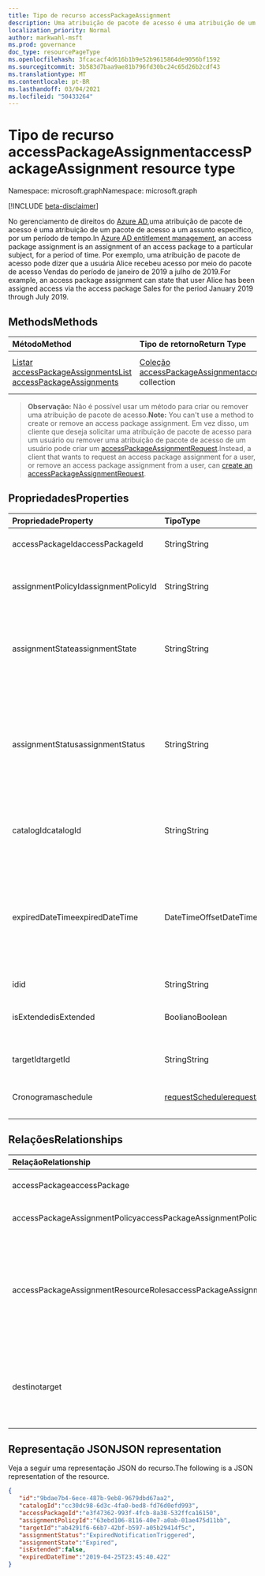 ```yaml
---
title: Tipo de recurso accessPackageAssignment
description: Uma atribuição de pacote de acesso é uma atribuição de um pacote de acesso a um assunto específico, por um período de tempo.
localization_priority: Normal
author: markwahl-msft
ms.prod: governance
doc_type: resourcePageType
ms.openlocfilehash: 3fcacacf4d616b1b9e52b9615864de9056bf1592
ms.sourcegitcommit: 3b583d7baa9ae81b796fd30bc24c65d26b2cdf43
ms.translationtype: MT
ms.contentlocale: pt-BR
ms.lasthandoff: 03/04/2021
ms.locfileid: "50433264"
---
```

# <a name="accesspackageassignment-resource-type"></a><span data-ttu-id="d02a1-103">Tipo de recurso accessPackageAssignment</span><span class="sxs-lookup"><span data-stu-id="d02a1-103">accessPackageAssignment resource type</span></span>

<span data-ttu-id="d02a1-104">Namespace: microsoft.graph</span><span class="sxs-lookup"><span data-stu-id="d02a1-104">Namespace: microsoft.graph</span></span>

[!INCLUDE [beta-disclaimer](../../includes/beta-disclaimer.md)]

<span data-ttu-id="d02a1-105">No gerenciamento de direitos do [Azure AD,](entitlementmanagement-root.md)uma atribuição de pacote de acesso é uma atribuição de um pacote de acesso a um assunto específico, por um período de tempo.</span><span class="sxs-lookup"><span data-stu-id="d02a1-105">In [Azure AD entitlement management](entitlementmanagement-root.md), an access package assignment is an assignment of an access package to a particular subject, for a period of time.</span></span>  <span data-ttu-id="d02a1-106">Por exemplo, uma atribuição de pacote de acesso pode dizer que a usuária Alice recebeu acesso por meio do pacote de acesso Vendas do período de janeiro de 2019 a julho de 2019.</span><span class="sxs-lookup"><span data-stu-id="d02a1-106">For example, an access package assignment can state that user Alice has been assigned access via the access package Sales for the period January 2019 through July 2019.</span></span>

## <a name="methods"></a><span data-ttu-id="d02a1-107">Methods</span><span class="sxs-lookup"><span data-stu-id="d02a1-107">Methods</span></span>

| <span data-ttu-id="d02a1-108">Método</span><span class="sxs-lookup"><span data-stu-id="d02a1-108">Method</span></span>       | <span data-ttu-id="d02a1-109">Tipo de retorno</span><span class="sxs-lookup"><span data-stu-id="d02a1-109">Return Type</span></span> | <span data-ttu-id="d02a1-110">Descrição</span><span class="sxs-lookup"><span data-stu-id="d02a1-110">Description</span></span> |
|:-------------|:------------|:------------|
| [<span data-ttu-id="d02a1-111">Listar accessPackageAssignments</span><span class="sxs-lookup"><span data-stu-id="d02a1-111">List accessPackageAssignments</span></span>](../api/accesspackageassignment-list.md) | <span data-ttu-id="d02a1-112">[Coleção accessPackageAssignment](accesspackageassignment.md)</span><span class="sxs-lookup"><span data-stu-id="d02a1-112">[accessPackageAssignment](accesspackageassignment.md) collection</span></span> | <span data-ttu-id="d02a1-113">Recupere uma lista **de objetos accesspackageassignment.**</span><span class="sxs-lookup"><span data-stu-id="d02a1-113">Retrieve a list of **accesspackageassignment** objects.</span></span> |

><span data-ttu-id="d02a1-114">**Observação:** Não é possível usar um método para criar ou remover uma atribuição de pacote de acesso.</span><span class="sxs-lookup"><span data-stu-id="d02a1-114">**Note:** You can't use a method to create or remove an access package assignment.</span></span> <span data-ttu-id="d02a1-115">Em vez disso, um cliente que deseja solicitar uma atribuição de pacote de acesso para um usuário ou remover uma atribuição de pacote de acesso de um usuário pode criar um [accessPackageAssignmentRequest](../api/accesspackageassignmentrequest-post.md).</span><span class="sxs-lookup"><span data-stu-id="d02a1-115">Instead, a client that wants to request an access package assignment for a user, or remove an access package assignment from a user, can [create an accessPackageAssignmentRequest](../api/accesspackageassignmentrequest-post.md).</span></span>

## <a name="properties"></a><span data-ttu-id="d02a1-116">Propriedades</span><span class="sxs-lookup"><span data-stu-id="d02a1-116">Properties</span></span>

| <span data-ttu-id="d02a1-117">Propriedade</span><span class="sxs-lookup"><span data-stu-id="d02a1-117">Property</span></span>     | <span data-ttu-id="d02a1-118">Tipo</span><span class="sxs-lookup"><span data-stu-id="d02a1-118">Type</span></span>        | <span data-ttu-id="d02a1-119">Descrição</span><span class="sxs-lookup"><span data-stu-id="d02a1-119">Description</span></span> |
|:-------------|:------------|:------------|
|<span data-ttu-id="d02a1-120">accessPackageId</span><span class="sxs-lookup"><span data-stu-id="d02a1-120">accessPackageId</span></span>|<span data-ttu-id="d02a1-121">String</span><span class="sxs-lookup"><span data-stu-id="d02a1-121">String</span></span>|<span data-ttu-id="d02a1-122">O identificador do pacote de acesso.</span><span class="sxs-lookup"><span data-stu-id="d02a1-122">The identifier of the access package.</span></span> <span data-ttu-id="d02a1-123">Somente leitura.</span><span class="sxs-lookup"><span data-stu-id="d02a1-123">Read-only.</span></span>|
|<span data-ttu-id="d02a1-124">assignmentPolicyId</span><span class="sxs-lookup"><span data-stu-id="d02a1-124">assignmentPolicyId</span></span>|<span data-ttu-id="d02a1-125">String</span><span class="sxs-lookup"><span data-stu-id="d02a1-125">String</span></span>|<span data-ttu-id="d02a1-126">O identificador da política de atribuição do pacote de acesso.</span><span class="sxs-lookup"><span data-stu-id="d02a1-126">The identifier of the access package assignment policy.</span></span> <span data-ttu-id="d02a1-127">Somente leitura.</span><span class="sxs-lookup"><span data-stu-id="d02a1-127">Read-only.</span></span>|
|<span data-ttu-id="d02a1-128">assignmentState</span><span class="sxs-lookup"><span data-stu-id="d02a1-128">assignmentState</span></span>|<span data-ttu-id="d02a1-129">String</span><span class="sxs-lookup"><span data-stu-id="d02a1-129">String</span></span>|<span data-ttu-id="d02a1-130">O estado da atribuição do pacote de acesso.</span><span class="sxs-lookup"><span data-stu-id="d02a1-130">The state of the access package assignment.</span></span> <span data-ttu-id="d02a1-131">Os valores possíveis `Delivering` são `Delivered` , ou `Expired` .</span><span class="sxs-lookup"><span data-stu-id="d02a1-131">Possible values are `Delivering`, `Delivered`, or `Expired`.</span></span> <span data-ttu-id="d02a1-132">Somente leitura.</span><span class="sxs-lookup"><span data-stu-id="d02a1-132">Read-only.</span></span>|
|<span data-ttu-id="d02a1-133">assignmentStatus</span><span class="sxs-lookup"><span data-stu-id="d02a1-133">assignmentStatus</span></span>|<span data-ttu-id="d02a1-134">String</span><span class="sxs-lookup"><span data-stu-id="d02a1-134">String</span></span>|<span data-ttu-id="d02a1-135">Mais informações sobre o ciclo de vida da atribuição.</span><span class="sxs-lookup"><span data-stu-id="d02a1-135">More information about the assignment lifecycle.</span></span>  <span data-ttu-id="d02a1-136">Os valores possíveis `Delivering` `Delivered` incluem , `NearExpiry1DayNotificationTriggered` , ou `ExpiredNotificationTriggered` .</span><span class="sxs-lookup"><span data-stu-id="d02a1-136">Possible values include `Delivering`, `Delivered`, `NearExpiry1DayNotificationTriggered`, or `ExpiredNotificationTriggered`.</span></span>  <span data-ttu-id="d02a1-137">Somente leitura.</span><span class="sxs-lookup"><span data-stu-id="d02a1-137">Read-only.</span></span>|
|<span data-ttu-id="d02a1-138">catalogId</span><span class="sxs-lookup"><span data-stu-id="d02a1-138">catalogId</span></span>|<span data-ttu-id="d02a1-139">String</span><span class="sxs-lookup"><span data-stu-id="d02a1-139">String</span></span>|<span data-ttu-id="d02a1-140">O identificador do catálogo que contém o pacote de acesso.</span><span class="sxs-lookup"><span data-stu-id="d02a1-140">The identifier of the catalog containing the access package.</span></span> <span data-ttu-id="d02a1-141">Somente leitura.</span><span class="sxs-lookup"><span data-stu-id="d02a1-141">Read-only.</span></span>|
|<span data-ttu-id="d02a1-142">expiredDateTime</span><span class="sxs-lookup"><span data-stu-id="d02a1-142">expiredDateTime</span></span>|<span data-ttu-id="d02a1-143">DateTimeOffset</span><span class="sxs-lookup"><span data-stu-id="d02a1-143">DateTimeOffset</span></span>|<span data-ttu-id="d02a1-p108">O tipo Timestamp representa informações de data e hora usando o formato ISO 8601 e está sempre no horário UTC. Por exemplo, meia-noite em UTC no dia 1º de janeiro de 2014 teria esta aparência: `'2014-01-01T00:00:00Z'`</span><span class="sxs-lookup"><span data-stu-id="d02a1-p108">The Timestamp type represents date and time information using ISO 8601 format and is always in UTC time. For example, midnight UTC on Jan 1, 2014 would look like this: `'2014-01-01T00:00:00Z'`</span></span>|
|<span data-ttu-id="d02a1-146">id</span><span class="sxs-lookup"><span data-stu-id="d02a1-146">id</span></span>|<span data-ttu-id="d02a1-147">String</span><span class="sxs-lookup"><span data-stu-id="d02a1-147">String</span></span>| <span data-ttu-id="d02a1-148">Somente leitura.</span><span class="sxs-lookup"><span data-stu-id="d02a1-148">Read-only.</span></span>|
|<span data-ttu-id="d02a1-149">isExtended</span><span class="sxs-lookup"><span data-stu-id="d02a1-149">isExtended</span></span>|<span data-ttu-id="d02a1-150">Booliano</span><span class="sxs-lookup"><span data-stu-id="d02a1-150">Boolean</span></span>|<span data-ttu-id="d02a1-151">Indica se a atribuição do pacote de acesso foi estendida.</span><span class="sxs-lookup"><span data-stu-id="d02a1-151">Indicates whether the access package assignment is extended.</span></span> <span data-ttu-id="d02a1-152">Somente leitura.</span><span class="sxs-lookup"><span data-stu-id="d02a1-152">Read-only.</span></span>|
|<span data-ttu-id="d02a1-153">targetId</span><span class="sxs-lookup"><span data-stu-id="d02a1-153">targetId</span></span>|<span data-ttu-id="d02a1-154">String</span><span class="sxs-lookup"><span data-stu-id="d02a1-154">String</span></span>| <span data-ttu-id="d02a1-155">A ID do assunto com a atribuição.</span><span class="sxs-lookup"><span data-stu-id="d02a1-155">The ID of the subject with the assignment.</span></span> <span data-ttu-id="d02a1-156">Somente leitura.</span><span class="sxs-lookup"><span data-stu-id="d02a1-156">Read-only.</span></span>|
|<span data-ttu-id="d02a1-157">Cronograma</span><span class="sxs-lookup"><span data-stu-id="d02a1-157">schedule</span></span>|[<span data-ttu-id="d02a1-158">requestSchedule</span><span class="sxs-lookup"><span data-stu-id="d02a1-158">requestSchedule</span></span>](requestschedule.md)| <span data-ttu-id="d02a1-159">Quando a atribuição de acesso estiver no local.</span><span class="sxs-lookup"><span data-stu-id="d02a1-159">When the access assignment is to be in place.</span></span> <span data-ttu-id="d02a1-160">Somente leitura.</span><span class="sxs-lookup"><span data-stu-id="d02a1-160">Read-only.</span></span>|

## <a name="relationships"></a><span data-ttu-id="d02a1-161">Relações</span><span class="sxs-lookup"><span data-stu-id="d02a1-161">Relationships</span></span>

| <span data-ttu-id="d02a1-162">Relação</span><span class="sxs-lookup"><span data-stu-id="d02a1-162">Relationship</span></span> | <span data-ttu-id="d02a1-163">Tipo</span><span class="sxs-lookup"><span data-stu-id="d02a1-163">Type</span></span>        | <span data-ttu-id="d02a1-164">Descrição</span><span class="sxs-lookup"><span data-stu-id="d02a1-164">Description</span></span> |
|:-------------|:------------|:------------|
|<span data-ttu-id="d02a1-165">accessPackage</span><span class="sxs-lookup"><span data-stu-id="d02a1-165">accessPackage</span></span>|[<span data-ttu-id="d02a1-166">accessPackage</span><span class="sxs-lookup"><span data-stu-id="d02a1-166">accessPackage</span></span>](accesspackage.md)| <span data-ttu-id="d02a1-167">Somente leitura.</span><span class="sxs-lookup"><span data-stu-id="d02a1-167">Read-only.</span></span> <span data-ttu-id="d02a1-168">Anulável.</span><span class="sxs-lookup"><span data-stu-id="d02a1-168">Nullable.</span></span>|
|<span data-ttu-id="d02a1-169">accessPackageAssignmentPolicy</span><span class="sxs-lookup"><span data-stu-id="d02a1-169">accessPackageAssignmentPolicy</span></span>|[<span data-ttu-id="d02a1-170">accessPackageAssignmentPolicy</span><span class="sxs-lookup"><span data-stu-id="d02a1-170">accessPackageAssignmentPolicy</span></span>](accesspackageassignmentpolicy.md)| <span data-ttu-id="d02a1-171">Somente leitura.</span><span class="sxs-lookup"><span data-stu-id="d02a1-171">Read-only.</span></span> <span data-ttu-id="d02a1-172">Anulável.</span><span class="sxs-lookup"><span data-stu-id="d02a1-172">Nullable.</span></span>|
|<span data-ttu-id="d02a1-173">accessPackageAssignmentResourceRoles</span><span class="sxs-lookup"><span data-stu-id="d02a1-173">accessPackageAssignmentResourceRoles</span></span>|<span data-ttu-id="d02a1-174">[Coleção accessPackageAssignmentResourceRole](accesspackageassignmentresourcerole.md)</span><span class="sxs-lookup"><span data-stu-id="d02a1-174">[accessPackageAssignmentResourceRole](accesspackageassignmentresourcerole.md) collection</span></span>| <span data-ttu-id="d02a1-175">As funções de recurso entregues ao usuário de destino para essa atribuição.</span><span class="sxs-lookup"><span data-stu-id="d02a1-175">The resource roles delivered to the target user for this assignment.</span></span> <span data-ttu-id="d02a1-176">Somente leitura.</span><span class="sxs-lookup"><span data-stu-id="d02a1-176">Read-only.</span></span> <span data-ttu-id="d02a1-177">Anulável.</span><span class="sxs-lookup"><span data-stu-id="d02a1-177">Nullable.</span></span>|
|<span data-ttu-id="d02a1-178">destino</span><span class="sxs-lookup"><span data-stu-id="d02a1-178">target</span></span>|[<span data-ttu-id="d02a1-179">accessPackageSubject</span><span class="sxs-lookup"><span data-stu-id="d02a1-179">accessPackageSubject</span></span>](accesspackagesubject.md)| <span data-ttu-id="d02a1-180">O assunto da atribuição do pacote de acesso.</span><span class="sxs-lookup"><span data-stu-id="d02a1-180">The subject of the access package assignment.</span></span> <span data-ttu-id="d02a1-181">Somente leitura.</span><span class="sxs-lookup"><span data-stu-id="d02a1-181">Read-only.</span></span> <span data-ttu-id="d02a1-182">Anulável.</span><span class="sxs-lookup"><span data-stu-id="d02a1-182">Nullable.</span></span>|

## <a name="json-representation"></a><span data-ttu-id="d02a1-183">Representação JSON</span><span class="sxs-lookup"><span data-stu-id="d02a1-183">JSON representation</span></span>

<span data-ttu-id="d02a1-184">Veja a seguir uma representação JSON do recurso.</span><span class="sxs-lookup"><span data-stu-id="d02a1-184">The following is a JSON representation of the resource.</span></span>

<!-- {
  "blockType": "resource",
  "optionalProperties": [

  ],
  "@odata.type": "microsoft.graph.accessPackageAssignment",
  "keyProperty": "id"
}-->

```json
{
   "id":"9bdae7b4-6ece-487b-9eb8-9679dbd67aa2",
   "catalogId":"cc30dc98-6d3c-4fa0-bed8-fd76d0efd993",
   "accessPackageId":"e3f47362-993f-4fcb-8a38-532ffca16150",
   "assignmentPolicyId":"63ebd106-8116-40e7-a0ab-01ae475d11bb",
   "targetId":"ab4291f6-66b7-42bf-b597-a05b29414f5c",
   "assignmentStatus":"ExpiredNotificationTriggered",
   "assignmentState":"Expired",
   "isExtended":false,
   "expiredDateTime":"2019-04-25T23:45:40.42Z"
}
```

<!-- uuid: 16cd6b66-4b1a-43a1-adaf-3a886856ed98
2019-02-04 14:57:30 UTC -->
<!-- {
  "type": "#page.annotation",
  "description": "accessPackageAssignment resource",
  "keywords": "",
  "section": "documentation",
  "tocPath": ""
}-->


